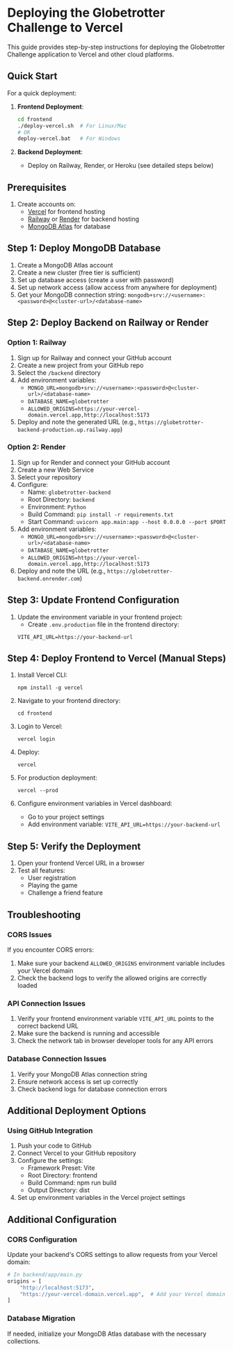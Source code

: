 # Deploying the Globetrotter Challenge to Vercel

This guide provides step-by-step instructions for deploying the Globetrotter Challenge application to Vercel and other cloud platforms.

## Quick Start

For a quick deployment:

1. **Frontend Deployment**:
   ```bash
   cd frontend
   ./deploy-vercel.sh  # For Linux/Mac
   # OR
   deploy-vercel.bat   # For Windows
   ```

2. **Backend Deployment**:
   - Deploy on Railway, Render, or Heroku (see detailed steps below)

## Prerequisites
1. Create accounts on:
   - [Vercel](https://vercel.com/) for frontend hosting
   - [Railway](https://railway.app/) or [Render](https://render.com/) for backend hosting
   - [MongoDB Atlas](https://www.mongodb.com/cloud/atlas) for database

## Step 1: Deploy MongoDB Database

1. Create a MongoDB Atlas account
2. Create a new cluster (free tier is sufficient)
3. Set up database access (create a user with password)
4. Set up network access (allow access from anywhere for deployment)
5. Get your MongoDB connection string: `mongodb+srv://<username>:<password>@<cluster-url>/<database-name>`

## Step 2: Deploy Backend on Railway or Render

### Option 1: Railway
1. Sign up for Railway and connect your GitHub account
2. Create a new project from your GitHub repo
3. Select the `/backend` directory
4. Add environment variables:
   - `MONGO_URL=mongodb+srv://<username>:<password>@<cluster-url>/<database-name>`
   - `DATABASE_NAME=globetrotter`
   - `ALLOWED_ORIGINS=https://your-vercel-domain.vercel.app,http://localhost:5173`
5. Deploy and note the generated URL (e.g., `https://globetrotter-backend-production.up.railway.app`)

### Option 2: Render
1. Sign up for Render and connect your GitHub account
2. Create a new Web Service
3. Select your repository
4. Configure:
   - Name: `globetrotter-backend`
   - Root Directory: `backend`
   - Environment: `Python`
   - Build Command: `pip install -r requirements.txt`
   - Start Command: `uvicorn app.main:app --host 0.0.0.0 --port $PORT`
5. Add environment variables:
   - `MONGO_URL=mongodb+srv://<username>:<password>@<cluster-url>/<database-name>`
   - `DATABASE_NAME=globetrotter`
   - `ALLOWED_ORIGINS=https://your-vercel-domain.vercel.app,http://localhost:5173`
6. Deploy and note the URL (e.g., `https://globetrotter-backend.onrender.com`)

## Step 3: Update Frontend Configuration

1. Update the environment variable in your frontend project:
   - Create `.env.production` file in the frontend directory:
   ```
   VITE_API_URL=https://your-backend-url
   ```

## Step 4: Deploy Frontend to Vercel (Manual Steps)

1. Install Vercel CLI:
   ```
   npm install -g vercel
   ```

2. Navigate to your frontend directory:
   ```
   cd frontend
   ```

3. Login to Vercel:
   ```
   vercel login
   ```

4. Deploy:
   ```
   vercel
   ```

5. For production deployment:
   ```
   vercel --prod
   ```

6. Configure environment variables in Vercel dashboard:
   - Go to your project settings
   - Add environment variable: `VITE_API_URL=https://your-backend-url`

## Step 5: Verify the Deployment

1. Open your frontend Vercel URL in a browser
2. Test all features:
   - User registration
   - Playing the game
   - Challenge a friend feature

## Troubleshooting

### CORS Issues
If you encounter CORS errors:
1. Make sure your backend `ALLOWED_ORIGINS` environment variable includes your Vercel domain
2. Check the backend logs to verify the allowed origins are correctly loaded

### API Connection Issues
1. Verify your frontend environment variable `VITE_API_URL` points to the correct backend URL
2. Make sure the backend is running and accessible
3. Check the network tab in browser developer tools for any API errors

### Database Connection Issues
1. Verify your MongoDB Atlas connection string
2. Ensure network access is set up correctly
3. Check backend logs for database connection errors

## Additional Deployment Options

### Using GitHub Integration
1. Push your code to GitHub
2. Connect Vercel to your GitHub repository
3. Configure the settings:
   - Framework Preset: Vite
   - Root Directory: frontend
   - Build Command: npm run build
   - Output Directory: dist
4. Set up environment variables in the Vercel project settings

## Additional Configuration

### CORS Configuration

Update your backend's CORS settings to allow requests from your Vercel domain:

```python
# In backend/app/main.py
origins = [
    "http://localhost:5173",
    "https://your-vercel-domain.vercel.app",  # Add your Vercel domain
]
```

### Database Migration

If needed, initialize your MongoDB Atlas database with the necessary collections. 